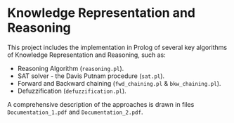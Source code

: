 # Knowledge Representation and Reasoning

This project includes the implementation in Prolog of several key algorithms of Knowledge Representation and Reasoning, such as:

- Reasoning Algorithm (`reasoning.pl`).
- SAT solver - the Davis Putnam procedure (`sat.pl`).
- Forward and Backward chaining (`fwd_chaining.pl` & `bkw_chaining.pl`).
- Defuzzification (`defuzzification.pl`).

A comprehensive description of the approaches is drawn in files `Documentation_1.pdf` and `Documentation_2.pdf`.
